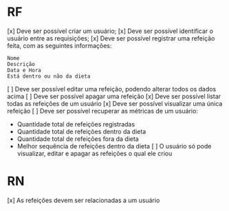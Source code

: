 # RF
[x] Deve ser possível criar um usuário;
[x] Deve ser possível identificar o usuário entre as requisições;
[x] Deve ser possível registrar uma refeição feita, com as seguintes informações:
```
Nome
Descrição
Data e Hora
Está dentro ou não da dieta
```
[ ] Deve ser possível editar uma refeição, podendo alterar todos os dados acima
[ ] Deve ser possível apagar uma refeição
[x] Deve ser possível listar todas as refeições de um usuário
[x] Deve ser possível visualizar uma única refeição
[ ] Deve ser possível recuperar as métricas de um usuário:
  - Quantidade total de refeições registradas
  - Quantidade total de refeições dentro da dieta
  - Quantidade total de refeições fora da dieta
  - Melhor sequência de refeições dentro da dieta
[ ] O usuário só pode visualizar, editar e apagar as refeições o qual ele criou

# RN
[x] As refeições devem ser relacionadas a um usuário